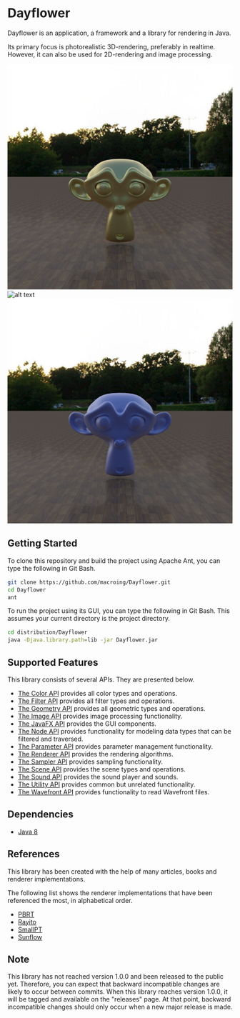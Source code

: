 Dayflower
=========
Dayflower is an application, a framework and a library for rendering in Java.

Its primary focus is photorealistic 3D-rendering, preferably in realtime. However, it can also be used for 2D-rendering and image processing.

![alt text](https://github.com/macroing/Dayflower/blob/master/images/Image-015.png "Dayflower")
![alt text](https://github.com/macroing/Dayflower/blob/master/images/Image-005.png "Dayflower")
![alt text](https://github.com/macroing/Dayflower/blob/master/images/Image-016.png "Dayflower")

Getting Started
---------------
To clone this repository and build the project using Apache Ant, you can type the following in Git Bash.

```bash
git clone https://github.com/macroing/Dayflower.git
cd Dayflower
ant
```

To run the project using its GUI, you can type the following in Git Bash. This assumes your current directory is the project directory.
```bash
cd distribution/Dayflower
java -Djava.library.path=lib -jar Dayflower.jar
```

Supported Features
------------------
This library consists of several APIs. They are presented below.

 - [The Color API](https://github.com/macroing/Dayflower/tree/master/documentation/Color) provides all color types and operations.
 - [The Filter API](https://github.com/macroing/Dayflower/tree/master/documentation/Filter) provides all filter types and operations.
 - [The Geometry API](https://github.com/macroing/Dayflower/tree/master/documentation/Geometry) provides all geometric types and operations.
 - [The Image API](https://github.com/macroing/Dayflower/tree/master/documentation/Image) provides image processing functionality.
 - [The JavaFX API](https://github.com/macroing/Dayflower/tree/master/documentation/JavaFX) provides the GUI components.
 - [The Node API](https://github.com/macroing/Dayflower/tree/master/documentation/Node) provides functionality for modeling data types that can be filtered and traversed.
 - [The Parameter API](https://github.com/macroing/Dayflower/tree/master/documentation/Parameter) provides parameter management functionality.
 - [The Renderer API](https://github.com/macroing/Dayflower/tree/master/documentation/Renderer) provides the rendering algorithms.
 - [The Sampler API](https://github.com/macroing/Dayflower/tree/master/documentation/Sampler) provides sampling functionality.
 - [The Scene API](https://github.com/macroing/Dayflower/tree/master/documentation/Scene) provides the scene types and operations.
 - [The Sound API](https://github.com/macroing/Dayflower/tree/master/documentation/Sound) provides the sound player and sounds.
 - [The Utility API](https://github.com/macroing/Dayflower/tree/master/documentation/Utility) provides common but unrelated functionality.
 - [The Wavefront API](https://github.com/macroing/Dayflower/tree/master/documentation/Wavefront) provides functionality to read Wavefront files.

Dependencies
------------
 - [Java 8](http://www.java.com)

References
----------
This library has been created with the help of many articles, books and renderer implementations.

The following list shows the renderer implementations that have been referenced the most, in alphabetical order.

 - [PBRT](https://www.pbrt.org/)
 - [Rayito](https://github.com/Tecla/Rayito)
 - [SmallPT](https://www.kevinbeason.com/smallpt/)
 - [Sunflow](http://sunflow.sourceforge.net/)

Note
----
This library has not reached version 1.0.0 and been released to the public yet. Therefore, you can expect that backward incompatible changes are likely to occur between commits. When this library reaches version 1.0.0, it will be tagged and available on the "releases" page. At that point, backward incompatible changes should only occur when a new major release is made.